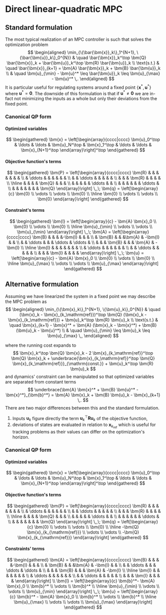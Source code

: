 # Direct linear-quadratic MPC

## Standard formulation

The most typical realization of an MPC controller is such that solves the optimization problem
$$
\begin{aligned}
	\min_{\{\bar{\bm{x}}_k\}_1^{N+1}, \{\bar{\bm{u}}_k\}_0^{N}} & \quad \bar{\bm{x}}_k^\top \bm{Q} \bar{\bm{x}}_k + \bar{\bm{u}}_k^\top \bm{R} \bar{\bm{u}}_k \\
	\text{s.t.} & \quad \bar{\bm{x}}_{k+1} = \bm{A} \bar{\bm{x}}_k + \bm{B} \bar{\bm{u}}_k \\
							& \quad \bm{u}_{\min} - \bm{u}^* \leq \bar{\bm{u}}_k \leq \bm{u}_{\max} - \bm{u}^* \,.
\end{aligned}
$$
It is particular useful for regulating systems around a fixed point $\{\bm{x}^*,\bm{u}^*\}$ where $\bm{u}^* = \bm{0}$. The downside of this formulation is that if $\bm{u}^* \neq \bm{0}$ we are in-fact not minimizing the inputs as a whole but only their deviations from the fixed point.

### Canonical QP form
#### Optimized variables
$$
\begin{gathered}
	\bm{x} = \left[\begin{array}{cccc|cccc}
		\bm{u}_0^\top &
		\ldots &
		\ldots &
		\bm{u}_N^\top &
		\bm{x}_1^\top &
		\ldots &
		\ldots &
		\bm{x}_{N+1}^\top
	\end{array}\right]^\top
\end{gathered}
$$

#### Objective function's terms
$$
\begin{gathered}
	\bm{P} = \left[\begin{array}{cccc|cccc}
		\bm{R} &        &        &        &        &        &        &        \\
		       & \ddots &        &        &        &        &        &        \\
		       &        & \ddots &        &        &        &        &        \\
		       &        &        & \bm{R} &        &        &        &        \\ \hline
		       &        &        &        & \bm{Q} &        &        &        \\
		       &        &        &        &        & \ddots &        &        \\
		       &        &        &        &        &        & \ddots &        \\
		       &        &        &        &        &        &        & \bm{Q}
	\end{array}\right]
	\,,\;
	\bm{q} = \left[\begin{array}{c}
		\bm{0} \\
		\vdots \\
		\vdots \\
		\bm{0} \\ \hline
		\bm{0} \\
		\vdots \\
		\vdots \\
		\bm{0}
	\end{array}\right]
\end{gathered}
$$

#### Constraint's terms
$$
\begin{gathered}
	\bm{l} = \left[\begin{array}{c}
		- \bm{A} \bm{x}_0 \\
		\bm{0} \\
		\vdots \\
		\bm{0} \\ \hline
		\bm{u}_{\min} \\
		\vdots \\
		\vdots \\
		\bm{u}_{\min}
	\end{array}\right]
	\,,\;
	\bm{A} = \left[\begin{array}{cccc|cccc}
		\bm{B} &        &        &        &-\bm{I} &         &         &         \\
		       & \bm{B} &        &        &\bm{A}  & -\bm{I} &         &         \\
		       &        & \ddots &        &        & \ddots  & \ddots  &         \\ 
		       &        &        & \bm{B} &        &         & \bm{A}  & -\bm{I} \\ \hline
		\bm{I} &        &        &        &        &         &         &         \\
		       & \ddots &        &        &        &         &         &         \\
		       &        & \ddots &        &        &         &         &         \\
		       &        &        & \bm{I} &        &         &         &
	\end{array}\right]
	\,,\;
	\bm{u} = \left[\begin{array}{c}
		- \bm{A} \bm{x}_0 \\
		\bm{0} \\
		\vdots \\
		\bm{0} \\ \hline
		\bm{u}_{\max} \\
		\vdots \\
		\vdots \\
		\bm{u}_{\max}
	\end{array}\right]
\end{gathered}
$$

## Alternative formulation
Assuming we have linearized the system in a fixed point we may describe the MPC problem as
$$
\begin{aligned}
	\min_{\{\bm{x}_k\}_1^{N+1}, \{\bm{u}_k\}_0^{N}} & \quad (\bm{x}_k - \bm{x}_{k_\mathrm{ref}})^\top \bm{Q} (\bm{x}_k - \bm{x}_{k_\mathrm{ref}}) + \bm{u}_k^\top \bm{R} \bm{u}_k \\
	\text{s.t.} & \quad \bm{x}_{k+1} - \bm{x}^* = \bm{A} (\bm{x}_k - \bm{x}^*) + \bm{B} (\bm{u}_k - \bm{u}^*) \\
							& \quad \bm{u}_{\min} \leq \bm{u}_k \leq \bm{u}_{\max} \,,
\end{aligned}
$$

where the running cost expands to
$$
\bm{x}_k^\top \bm{Q} \bm{x}_k - 2 \bm{x}_{k_\mathrm{ref}}^\top \bm{Q} \bm{x}_k + \underbrace{\bm{x}_{k_\mathrm{ref}}^\top \bm{Q} \bm{x}_{k_\mathrm{ref}}}_{\mathrm{const.}} + \bm{u}_k^\top \bm{R} \bm{u}_k
$$
and dynamics' constraint can be manipulated so that optimized variables are separated from constant terms
$$
\underbrace{\bm{A} \bm{x}^* + \bm{B} \bm{u}^* - \bm{x}^*}_{\bm{b}^*} = \bm{A} \bm{x}_k + \bm{B} \bm{u}_k - \bm{x}_{k+1} \,.
$$
There are two major differences between this and the standard formulation.
1. Inputs $\bm{u}_k$ figure directly the term $\bm{u}_k^\top \bm{R} \bm{u}_k$ of the objective function,
2. deviations of states are evaluated in relation to $\bm{x}_{k_\mathrm{ref}}$ which is useful for tracking problems as their values can differ on the optimization's horizon.

### Canonical QP form
#### Optimized variables
$$
\begin{gathered}
	\bm{x} = \left[\begin{array}{cccc|cccc}
		\bm{u}_0^\top &
		\ldots &
		\ldots &
		\bm{u}_N^\top &
		\bm{x}_1^\top &
		\ldots &
		\ldots &
		\bm{x}_{N+1}^\top
	\end{array}\right]^\top
\end{gathered}
$$
#### Objective function's terms
$$
\begin{gathered}
	\bm{P} = \left[\begin{array}{cccc|cccc}
		\bm{R} &        &        &        &        &        &        &        \\
		       & \ddots &        &        &        &        &        &        \\
		       &        & \ddots &        &        &        &        &        \\
		       &        &        & \bm{R} &        &        &        &        \\ \hline
		       &        &        &        & \bm{Q} &        &        &        \\
		       &        &        &        &        & \ddots &        &        \\
		       &        &        &        &        &        & \ddots &        \\
		       &        &        &        &        &        &        & \bm{Q}
	\end{array}\right]
	\,,\;
	\bm{q} = \left[\begin{array}{c}
		\bm{0} \\
		\vdots \\
		\vdots \\
		\bm{0} \\ \hline
		-\bm{Q} \bm{x}_{k_{\mathrm{ref}}} \\
		\vdots \\
		\vdots \\
		-\bm{Q} \bm{x}_{k_{\mathrm{ref}}}
	\end{array}\right]
\end{gathered}
$$
#### Constraints' terms
$$
\begin{gathered}
	\bm{A} = \left[\begin{array}{cccc|cccc}
		\bm{B} &        &        &        &-\bm{I} &         &         &         \\
		       & \bm{B} &        &        &\bm{A}  & -\bm{I} &         &         \\
		       &        & \ddots &        &        & \ddots  & \ddots  &         \\ 
		       &        &        & \bm{B} &        &         & \bm{A}  & -\bm{I} \\ \hline
		\bm{I} &        &        &        &        &         &         &         \\
		       & \ddots &        &        &        &         &         &         \\
		       &        & \ddots &        &        &         &         &         \\
		       &        &        & \bm{I} &        &         &         &
	\end{array}\right]
	\\
	\bm{l} = \left[\begin{array}{c}
		\bm{b}^*- \bm{A} \bm{x}_0 \\
		\bm{b}^* \\
		\vdots \\
		\bm{b}^* \\ \hline
		\bm{u}_{\min} \\
		\vdots \\
		\vdots \\
		\bm{u}_{\min}
	\end{array}\right]
	\,,\;
	\bm{u} = \left[\begin{array}{c}
		\bm{b}^* - \bm{A} \bm{x}_0 \\
		\bm{b}^* \\
		\vdots \\
		\bm{b}^* \\ \hline
		\bm{u}_{\max} \\
		\vdots \\
		\vdots \\
		\bm{u}_{\max}
	\end{array}\right]
\end{gathered}
$$
